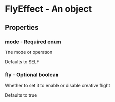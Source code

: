 

# FlyEffect - An object



## Properties



### mode - Required enum



 The mode of operation



Defaults to SELF



### fly - Optional boolean



 Whether to set it to enable or disable creative flight



Defaults to true

